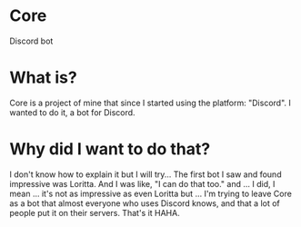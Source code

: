 # Core
Discord bot

# What is?
Core is a project of mine that since I started using the platform: "Discord". I wanted to do it, a bot for Discord.

# Why did I want to do that?
I don't know how to explain it but I will try... The first bot I saw and found impressive was Loritta. And I was like, "I can do that too." and ... I did, I mean ... it's not as impressive as even Loritta but ... I'm trying to leave Core as a bot that almost everyone who uses Discord knows, and that a lot of people put it on their servers. That's it HAHA.
